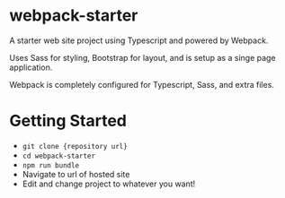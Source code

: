 # webpack-starter
A starter web site project using Typescript and powered by Webpack.

Uses Sass for styling, Bootstrap for layout, and is setup as a singe page application. 

Webpack is completely configured for Typescript, Sass, and extra files.

# Getting Started

- `git clone {repository url}`
- `cd webpack-starter`
- `npm run bundle` 
- Navigate to url of hosted site
- Edit and change project to whatever you want!